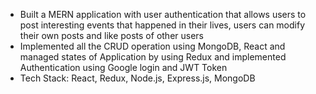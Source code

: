 - Built a MERN application with user authentication that allows users to post interesting events that happened
in their lives, users can modify their own posts and like posts of other users
- Implemented all the CRUD operation using MongoDB, React and managed states of Application by using
Redux and implemented Authentication using Google login and JWT Token
- Tech Stack: React, Redux, Node.js, Express.js, MongoDB
